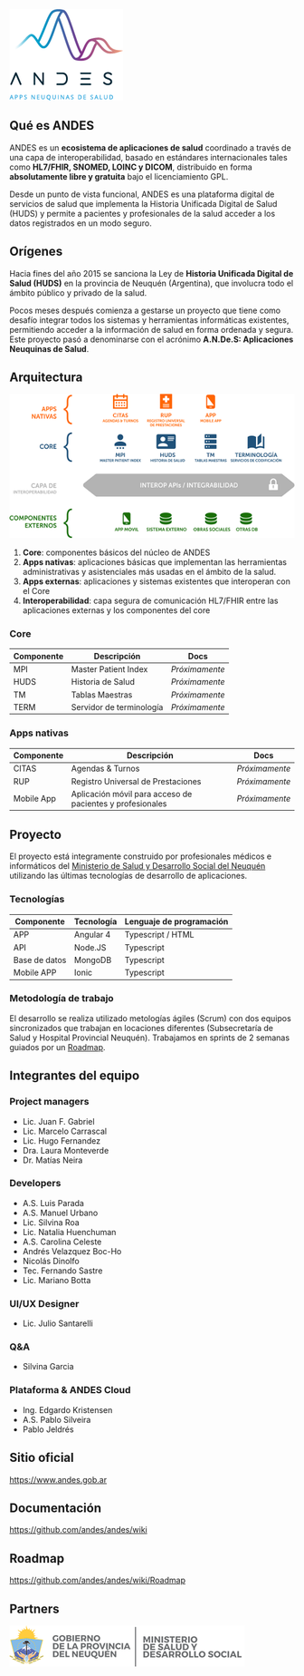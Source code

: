 ![ANDES](https://github.com/andes/andes.github.io/raw/master/images/logo.png)

## Qué es ANDES

ANDES es un **ecosistema de aplicaciones de salud** coordinado a través de una capa de interoperabilidad, basado en estándares internacionales tales como **HL7/FHIR, SNOMED, LOINC y DICOM**, distribuido en forma **absolutamente libre y gratuita** bajo el licenciamiento GPL.

Desde un punto de vista funcional, ANDES es una plataforma digital de servicios de salud que implementa la Historia Unificada Digital de Salud (HUDS) y permite a pacientes y profesionales de la salud acceder a los datos registrados en un modo seguro.

## Orígenes

Hacia fines del año 2015 se sanciona la Ley de **Historia Unificada Digital de Salud (HUDS)** en la provincia de Neuquén (Argentina), que involucra todo el ámbito público y privado de la salud.

Pocos meses después comienza a gestarse un proyecto que tiene como desafío integrar todos los sistemas y herramientas informáticas existentes, permitiendo acceder a la información de salud en forma ordenada y segura. Este proyecto pasó a denominarse con el acrónimo **A.N.De.S: Aplicaciones Neuquinas de Salud**.

## Arquitectura

![Arquitectura](https://github.com/andes/andes.github.io/raw/master/images/arquitectura.png)

1. **Core**: componentes básicos del núcleo de ANDES
2. **Apps nativas**: aplicaciones básicas que implementan las herramientas administrativas y asistenciales más usadas en el ámbito de la salud.
3. **Apps externas**: aplicaciones y sistemas existentes que interoperan con el Core
4. **Interoperabilidad**: capa segura de comunicación HL7/FHIR entre las aplicaciones externas y los componentes del core

### Core

| Componente  | Descripción | Docs |
| ------------- | ------------- | ------------- |
| MPI  | Master Patient Index  | *Próximamente* |
| HUDS  | Historia de Salud  | *Próximamente* |
| TM  | Tablas Maestras | *Próximamente* |
| TERM  | Servidor de terminología | *Próximamente* |

### Apps nativas

| Componente  | Descripción | Docs |
| ------------- | ------------- | ------------- |
| CITAS  | Agendas & Turnos | *Próximamente* |
| RUP  | Registro Universal de Prestaciones  | *Próximamente* |
| Mobile App | Aplicación móvil para acceso de pacientes y profesionales | *Próximamente* |

## Proyecto

El proyecto está integramente construido por profesionales médicos e informáticos del [Ministerio de Salud y Desarrollo Social del Neuquén](http://www.saludneuquen.gob.ar) utilizando las últimas tecnologías de desarrollo de aplicaciones.

### Tecnologías
| Componente  | Tecnología | Lenguaje de programación |
| ------------- | ------------- | ------------- |
| APP  | Angular 4  | Typescript / HTML |
| API  | Node.JS  | Typescript |
| Base de datos  | MongoDB | Typescript |
| Mobile APP  | Ionic | Typescript |


### Metodología de trabajo

El desarrollo se realiza utilizado metologías ágiles (Scrum) con dos equipos sincronizados que trabajan en locaciones diferentes (Subsecretaría de Salud y Hospital Provincial Neuquén). Trabajamos en sprints de 2 semanas guiados por un [Roadmap](https://github.com/andes/andes/wiki/Roadmap).

## Integrantes del equipo

### Project managers
- Lic. Juan F. Gabriel
- Lic. Marcelo Carrascal
- Lic. Hugo Fernandez
- Dra. Laura Monteverde
- Dr. Matías Neira

### Developers
- A.S. Luis Parada
- A.S. Manuel Urbano
- Lic. Silvina Roa
- Lic. Natalia Huenchuman
- A.S. Carolina Celeste
- Andrés Velazquez Boc-Ho
- Nicolás Dinolfo
- Tec. Fernando Sastre
- Lic. Mariano Botta

### UI/UX Designer
- Lic. Julio Santarelli

### Q&A
- Silvina Garcia

### Plataforma & ANDES Cloud
- Ing. Edgardo Kristensen
- A.S. Pablo Silveira
- Pablo Jeldrés

## Sitio oficial

https://www.andes.gob.ar

## Documentación

https://github.com/andes/andes/wiki

## Roadmap

https://github.com/andes/andes/wiki/Roadmap

## Partners

![Ministerio de Salud y Desarrollo Social](https://github.com/andes/andes.github.io/raw/master/images/logo-ministerio.png)


